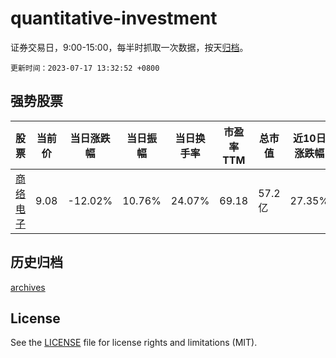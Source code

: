 # quantitative-investment

证券交易日，9:00-15:00，每半时抓取一次数据，按天[归档](archives)。

`更新时间：2023-07-17 13:32:52 +0800`

## 强势股票

|股票|当前价|当日涨跌幅|当日振幅|当日换手率|市盈率TTM|总市值|近10日涨跌幅|
|----|----|----|----|----|----|----|----|
|[商络电子](https://xueqiu.com/S/SZ300975)|9.08|-12.02%|10.76%|24.07%|69.18|57.2亿|27.35%|

## 历史归档

[archives](archives)

## License

See the [LICENSE](LICENSE) file for license rights and limitations (MIT).